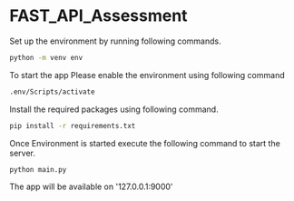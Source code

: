 # FAST_API_Assessment

Set up the environment by running following commands.

```bash
python -m venv env
```

To start the app Please enable the environment using following command

```bash
.env/Scripts/activate
```

Install the required packages using following command.
```bash
pip install -r requirements.txt
```

Once Environment is started execute the following command to start the server.

```bash
python main.py
```

The app will be available on '127.0.0.1:9000'

